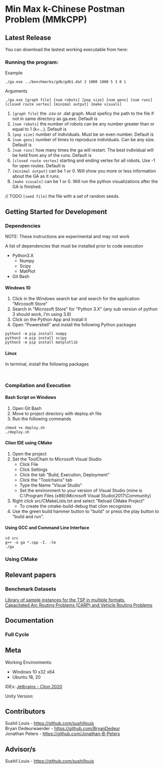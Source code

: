# Min Max k-Chinese Postman Problem (MMkCPP)

## Latest Release

You can download the lastest working executable from here: 

### Running the program: 

Example
```
./ga.exe ../benchmarks/gdb/gdb1.dat 2 1000 1000 5 3 0 1
```
Arguments
```
./ga.exe [graph file] [num robots] [pop size] [num gens] [num runs] [closed route vertex] [minimal output] [make visuals]
```
1. `[graph file]` the .csv or .dat graph. Must speficy the path to the file if not in same directory as ga.exe. Default is 
2. `[num robots]` the number of robots can be any number greater than or equal to 1 (k=...). Default is 
3. `[pop size]` number of individuals. Must be an even number. Default is 
4. `[num gens]` number of times to reproduce individuals. Can be any size. Default is 
5. `[num runs]` how many times the ga will restart. The best individual will be held from any of the runs. Default is 
6. `[closed route vertex]` starting and ending vertex for all robots. Use -1 for open routes. Default is 
7. `[minimal output]` can be 1 or 0. Will show you more or less information about the GA as it runs.
8. `[make visuals]` can be 1 or 0. Will run the python visualizations after the GA is finished.

// TODO `[seed file]` the file with a set of random seeds.


## Getting Started for Development

### Dependencies

NOTE: These instructions are experimental and may not work

A list of dependencies that must be installed prior to code execution
 - Python3.X
   - Numpy
   - Scipy
   - MatPlot
 - Git Bash

#### Windows 10

1. Click in the Windows search bar and search for the application "Mircosoft Store"
2. Search in "Microsoft Store" for "Python 3.X" (any sub version of python 3 should work, I'm using 3.8)
3. Click on the Python App and Install it
4. Open "Powershell" and install the following Python packages
```
python3 -m pip install numpy
python3 -m pip install scipy
python3 -m pip install matplotlib
```

#### Linux

In terminal, install the following packages
```


```

### Compilation and Execution

#### Bash Script on Windows

1. Open Git Bash
2. Move to project directory with deploy.sh file
3. Run the following commands

```
chmod +x deploy.sh
./deploy.sh
```

#### Clion IDE using CMake

1. Open the project
2. Set the ToolChain to Microsoft Visual Studio
   - Click File
   - Click Settings
   - Click the tab "Build, Execution, Deployment"
   - Click the "Toolchains" tab
   - Type the Name "Visual Studio"
   - Set the environment to your version of Visual Studio (mine is C:\Program Files (x86)\Microsoft Visual Studio\2017\Community)
3. Right click src/CMakeLists.txt and select "Reload CMake Project"
   - To create the cmake-build-debug that clion recognizes
4. Use the green build hammer button to "build" or press the play button to "build and run".

#### Using GCC and Command Line Interface

```
cd src
g++ -o ga *.cpp -I. -lm
./ga
``` 

### Using CMake



## Relevant papers


### Benchmark Datasets
[Library of sample instances for the TSP in multiple formats.](http://comopt.ifi.uni-heidelberg.de/software/TSPLIB95/tsp/)  
[Capacitated Arc Routing Problems (CARP) and Vehicle Routing Problems](https://logistik.bwl.uni-mainz.de/forschung/benchmarks/)

## Documentation

### Full Cycle

## Meta
Working Environments: 
  - Windows 10 x32 x64
  - Ubuntu 18, 20
 
IDEs: [Jetbrains - Clion 2020](https://www.jetbrains.com/clion/)

Unity Version: 

## Contributors
Sushil Louis - https://github.com/sushillouis  
Bryan Dedeurwaerder - https://github.com/BryanDedeur  
Jonathan Peters - https://github.com/Jonathan-B-Peters  

## Advisor/s

Sushil Louis - https://github.com/sushillouis

